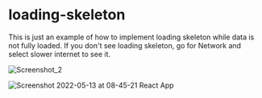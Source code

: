 # loading-skeleton
This is just an example of how to implement loading skeleton while data is not fully loaded. If you don't see loading skeleton, go for Network and select slower internet to see it.

![Screenshot_2](https://user-images.githubusercontent.com/71221268/168226583-a0ac829a-f9d2-47c9-b8b1-eb9c97aab6af.png)

![Screenshot 2022-05-13 at 08-45-21 React App](https://user-images.githubusercontent.com/71221268/168226594-7e8b4bfb-8e14-4616-8f9e-de4537642c7e.png)
